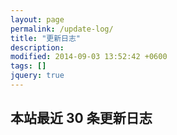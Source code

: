 ```yaml
---
layout: page
permalink: /update-log/
title: "更新日志"
description: 
modified: 2014-09-03 13:52:42 +0600
tags: []
jquery: true
---
```

## 本站最近 30 条更新日志



<div id="github-commits"></div>


<script src="{{ site.url }}/assets/js/vendor/github.commits.widget.js"></script>

<script>
$(function() {
	$('#github-commits').githubInfoWidget(
		{ user: 'lvguanming', repo: 'lvguanming.github.io', branch: 'master', last: 30, limitMessageTo: 30 });
});
</script>  